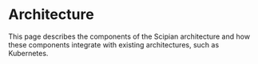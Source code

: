 # Architecture

This page describes the components of the Scipian architecture and how these
components integrate with existing architectures, such as Kubernetes.
